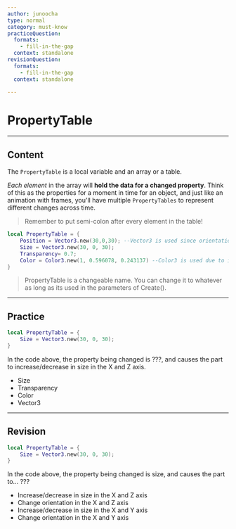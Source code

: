 ```yaml
---
author: junoocha
type: normal
category: must-know
practiceQuestion:
  formats:
    - fill-in-the-gap
  context: standalone
revisionQuestion:
  formats:
    - fill-in-the-gap
  context: standalone

---
```


# PropertyTable

---

## Content

The `PropertyTable` is a local variable and an array or a table. 

*Each element* in the array will **hold the data for a changed property**. Think of this as the properties for a moment in time for an object, and just like an animation with frames, you'll have multiple `PropertyTables` to represent different changes across time.

> Remember to put semi-colon after every element in the table!

```lua
local PropertyTable = {
	Position = Vector3.new(30,0,30); --Vector3 is used since orientation isn't used here.
	Size = Vector3.new(30, 0, 30);
	Transparency= 0.7;
	Color = Color3.new(1, 0.596078, 0.243137) --Color3 is used due to its wider variety.
}
```
> PropertyTable is a changeable name. You can change it to whatever as long as its used in the parameters of Create().

---

## Practice

```lua
local PropertyTable = {
	Size = Vector3.new(30, 0, 30);
}
```
In the code above, the property being changed is ???, and causes the part to increase/decrease in size in the X and Z axis.

- Size
- Transparency
- Color
- Vector3

---

## Revision

```lua
local PropertyTable = {
	Size = Vector3.new(30, 0, 30);
}
```
In the code above, the property being changed is size, and causes the part to... ???

- Increase/decrease in size in the X and Z axis
- Change orientation in the X and Z axis
- Increase/decrease in size in the X and Y axis
- Change orientation in the X and Y axis